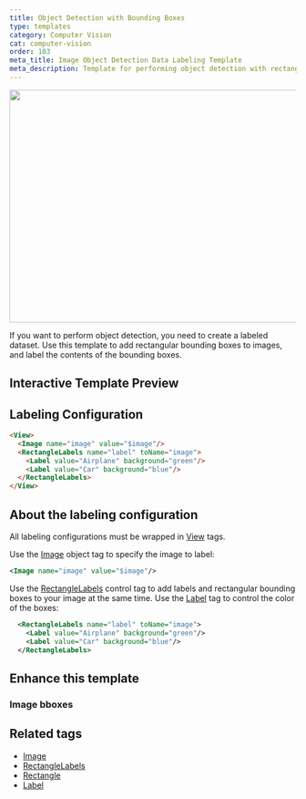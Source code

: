 ```yaml
---
title: Object Detection with Bounding Boxes
type: templates
category: Computer Vision
cat: computer-vision
order: 103
meta_title: Image Object Detection Data Labeling Template
meta_description: Template for performing object detection with rectangular bounding boxes with Label Studio for your machine learning and data science projects.
---
```


<img src="/images/templates/object-detection-with-bounding-boxes.png" alt="" class="gif-border" width="552px" height="408px" />

If you want to perform object detection, you need to create a labeled dataset. Use this template to add rectangular bounding boxes to images, and label the contents of the bounding boxes.

## Interactive Template Preview

<div id="main-preview"></div>

## Labeling Configuration

```html
<View>
  <Image name="image" value="$image"/>
  <RectangleLabels name="label" toName="image">
    <Label value="Airplane" background="green"/>
    <Label value="Car" background="blue"/>
  </RectangleLabels>
</View>
```

## About the labeling configuration

All labeling configurations must be wrapped in [View](/tags/view.html) tags.

Use the [Image](/tags/image.html) object tag to specify the image to label:
```xml
<Image name="image" value="$image"/>
```
  
Use the [RectangleLabels](/tags/rectanglelabels.html) control tag to add labels and rectangular bounding boxes to your image at the same time. Use the [Label](/tags/label.html) tag to control the color of the boxes:
```xml
  <RectangleLabels name="label" toName="image">
    <Label value="Airplane" background="green"/>
    <Label value="Car" background="blue"/>
  </RectangleLabels>
```

## Enhance this template

### Image bboxes

## Related tags

- [Image](/tags/image.html)
- [RectangleLabels](/tags/rectanglelabels.html)
- [Rectangle](/tags/rectangle.html)
- [Label](/tags/label.html)